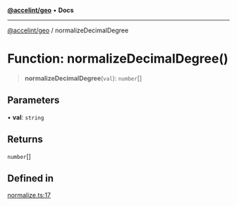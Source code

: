 [**@accelint/geo**](../README.md) • **Docs**

***

[@accelint/geo](../README.md) / normalizeDecimalDegree

# Function: normalizeDecimalDegree()

> **normalizeDecimalDegree**(`val`): `number`[]

## Parameters

• **val**: `string`

## Returns

`number`[]

## Defined in

[normalize.ts:17](https://github.com/gohypergiant/standard-toolkit/blob/258694cea8ed8bbd956b3cf5da47c2c9debcf127/packages/geo/src/coordinates/normalize.ts#L17)
